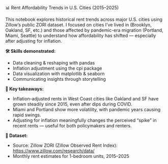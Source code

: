 📊 Rent Affordability Trends in U.S. Cities (2015–2025)

This notebook explores historical rent trends across major U.S. cities using Zillow’s public ZORI dataset. I focused on cities I’ve lived in (Brooklyn, Oakland, SF, etc.) and those affected by pandemic-era migration (Portland, Miami, Seattle) to understand how affordability has shifted — especially after adjusting for inflation.

**🛠 Skills demonstrated:**
- Data cleaning & reshaping with pandas
- Inflation adjustment using the cpi package
- Data visualization with matplotlib & seaborn
- Communicating insights through storytelling

**🧠 Key takeaways:**
- Inflation-adjusted rents in West Coast cities like Oakland and SF have grown steadily since 2015, even after dips during COVID.
- Miami and Portland show more volatility, with pandemic years causing rapid swings.
- Adjusting for inflation meaningfully changes the perceived “spike” in recent rents — useful for both policymakers and renters.

**📁 Dataset:**
- Source: Zillow ZORI (Zillow Observed Rent Index): https://www.zillow.com/research/data/ 
- Monthly rent estimates for 1-bedroom units, 2015–2025

